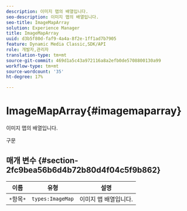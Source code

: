 ```yaml
---
description: 이미지 맵의 배열입니다.
seo-description: 이미지 맵의 배열입니다.
seo-title: ImageMapArray
solution: Experience Manager
title: ImageMapArray
uuid: d3b5f80d-faf9-4a4a-8f2e-1ff1ad7b7905
feature: Dynamic Media Classic,SDK/API
role: 개발자,관리자
translation-type: tm+mt
source-git-commit: 469d1a5c43a972116a8a2efb0de5708800130a99
workflow-type: tm+mt
source-wordcount: '35'
ht-degree: 17%

---
```



# ImageMapArray{#imagemaparray}

이미지 맵의 배열입니다.

구문

## 매개 변수 {#section-2fc9bea56b6d4b72b80d4f04c5f9b862}

| 이름 | 유형 | 설명 |
|---|---|---|
| `*`항목`*` | `types:ImageMap` | 이미지 맵 배열입니다. |

